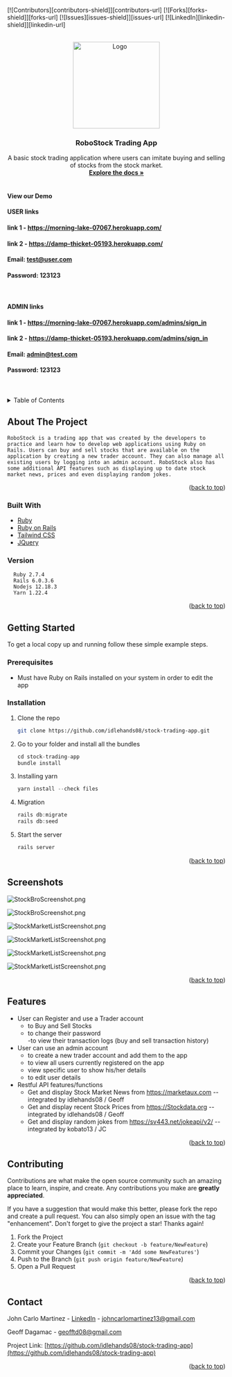<div id="top"></div>

[![Contributors][contributors-shield]][contributors-url]
[![Forks][forks-shield]][forks-url]
[![Issues][issues-shield]][issues-url]
[![LinkedIn][linkedin-shield]][linkedin-url]

<!-- PROJECT LOGO -->
<br />
<div align="center">
  <a href="https://github.com/github_username/repo_name">
    <img src="app/assets/images/RoboStockLogo.png" alt="Logo" width="200" height=auto>
  </a>

<h3 align="center">RoboStock Trading App</h3>

  <p align="center">
A basic stock trading application where users can imitate buying and selling of stocks from the stock market.
    <br />
    <a href="https://github.com/idlehands08/stock-trading-app"><strong>Explore the docs »</strong></a>
    <br />
    <br />
  </p>
</div>

<div>

#### View our Demo
#### USER links
#### link 1 - https://morning-lake-07067.herokuapp.com/  
#### link 2 - https://damp-thicket-05193.herokuapp.com/
#### Email: test@user.com
#### Password: 123123
</br>

#### ADMIN links 
#### link 1 - https://morning-lake-07067.herokuapp.com/admins/sign_in  
#### link 2 - https://damp-thicket-05193.herokuapp.com/admins/sign_in
#### Email: admin@test.com 
#### Password: 123123

</br>
</br>
</div>
<!-- TABLE OF CONTENTS -->
<details>
  <summary>Table of Contents</summary>
  <ol>
    <li>
      <a href="#about-the-project">About The Project</a>
      <ul>
        <li><a href="#built-with">Built With</a></li>
      </ul>
    </li>
    <li>
      <a href="#getting-started">Getting Started</a>
      <ul>
        <li><a href="#prerequisites">Prerequisites</a></li>
        <li><a href="#installation">Installation</a></li>
      </ul>
    </li>
    <li><a href="#usage">Usage</a></li>
    <li><a href="#roadmap">Features</a></li>
    <li><a href="#contributing">Contributing</a></li>
    <li><a href="#license">License</a></li>
    <li><a href="#contact">Contact</a></li>
    <li><a href="#acknowledgments">Acknowledgments</a></li>
  </ol>
</details>

<!-- ABOUT THE PROJECT -->

## About The Project

    RoboStock is a trading app that was created by the developers to practice and learn how to develop web applications using Ruby on Rails. Users can buy and sell stocks that are available on the application by creating a new trader account. They can also manage all existing users by logging into an admin account. RoboStock also has some additional API features such as displaying up to date stock market news, prices and even displaying random jokes.

<p align="right">(<a href="#top">back to top</a>)</p>

### Built With

- [Ruby](https://www.ruby-lang.org/en/)
- [Ruby on Rails](https://rubyonrails.org/)
- [Tailwind CSS](https://tailwindcss.com/)
- [JQuery](https://jquery.com)

### Version

```
  Ruby 2.7.4
  Rails 6.0.3.6
  Nodejs 12.18.3
  Yarn 1.22.4
```

<p align="right">(<a href="#top">back to top</a>)</p>

<!-- GETTING STARTED -->

## Getting Started

To get a local copy up and running follow these simple example steps.

### Prerequisites

- Must have Ruby on Rails installed on your system in order to edit the app

### Installation

1. Clone the repo
   ```sh
   git clone https://github.com/idlehands08/stock-trading-app.git
   ```
2. Go to your folder and install all the bundles
   ```js
   cd stock-trading-app
   bundle install
   ```
3. Installing yarn
   ```js
   yarn install --check files
   ```
4. Migration
   ```js
   rails db:migrate
   rails db:seed
   ```
5. Start the server
   ```js
   rails server
   ```

<p align="right">(<a href="#top">back to top</a>)</p>

<!-- USAGE EXAMPLES -->

## Screenshots

![StockBroScreenshot.png](app/assets/images/screenshots/HomeLoggedOut.png)

![StockBroScreenshot.png](app/assets/images/screenshots/HomeLoggedIn.png)

![StockMarketListScreenshot.png](app/assets/images/screenshots/StockMarketList.png)

![StockMarketListScreenshot.png](app/assets/images/screenshots/TransactionLogs.png)

![StockMarketListScreenshot.png](app/assets/images/screenshots/BuySellStock.png)

![StockMarketListScreenshot.png](app/assets/images/screenshots/AdminHome.png)



<p align="right">(<a href="#top">back to top</a>)</p>

## Features

- User can Register and use a Trader account
  - to Buy and Sell Stocks
  - to change their password  
  -to view their transaction logs (buy and sell transaction history)   
- User can use an admin account
  - to create a new trader account and add them to the app
  - to view all users currently registered on the app
  - view specific user to show his/her details 
  - to edit user details 
- Restful API features/functions
  - Get and display Stock Market News from https://marketaux.com -- integrated by idlehands08 / Geoff
  - Get and display recent  Stock Prices from  https://Stockdata.org -- integrated by idlehands08 / Geoff
  - Get and display random jokes from https://sv443.net/jokeapi/v2/ -- integrated by kobato13 / JC

<p align="right">(<a href="#top">back to top</a>)</p>

<!-- CONTRIBUTING -->

## Contributing

Contributions are what make the open source community such an amazing place to learn, inspire, and create. Any contributions you make are **greatly appreciated**.

If you have a suggestion that would make this better, please fork the repo and create a pull request. You can also simply open an issue with the tag "enhancement".
Don't forget to give the project a star! Thanks again!

1. Fork the Project
2. Create your Feature Branch (`git checkout -b feature/NewFeature`)
3. Commit your Changes (`git commit -m 'Add some NewFeatures'`)
4. Push to the Branch (`git push origin feature/NewFeature`)
5. Open a Pull Request

<p align="right">(<a href="#top">back to top</a>)</p>

<!-- CONTACT -->

## Contact

John Carlo Martinez - [LinkedIn](https://www.linkedin.com/in/john-carlo-martinez-18177314a/) - johncarlomartinez13@gmail.com

Geoff Dagamac - geofftd08@gmail.com 

Project Link: [https://github.com/idlehands08/stock-trading-app](https://github.com/idlehands08/stock-trading-app)

<p align="right">(<a href="#top">back to top</a>)</p>
